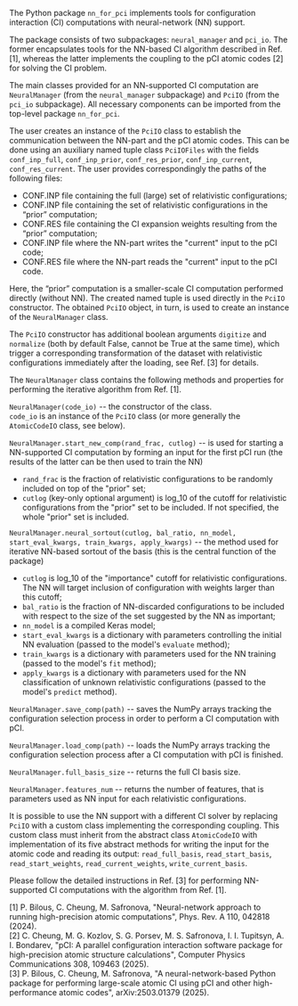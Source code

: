 The Python package `nn_for_pci` implements tools for configuration interaction (CI) computations with neural-network (NN) support.

The package consists of two subpackages: `neural_manager` and `pci_io`. The former encapsulates tools for the NN-based CI algorithm described in Ref. [1], whereas the latter implements the coupling to the pCI atomic codes [2] for solving the CI problem.

The main classes provided for an NN-supported CI computation are `NeuralManager` (from the `neural_manager` subpackage) and `PciIO` (from the `pci_io` subpackage). All necessary components can be imported from the top-level package `nn_for_pci`.

The user creates an instance of the `PciIO` class to establish the communication between the NN-part and the pCI atomic codes. This can be done using an auxiliary named tuple class `PciIOFiles` with the fields `conf_inp_full`, `conf_inp_prior`, `conf_res_prior`, `conf_inp_current`, `conf_res_current`. The user provides correspondingly the paths of the following files:
- CONF.INP file containing the full (large) set of relativistic configurations;
- CONF.INP file containing the set of relativistic configurations in the “prior” computation;
- CONF.RES file containing the CI expansion weights resulting from the “prior” computation;
- CONF.INP file where the NN-part writes the "current" input to the pCI code;
- CONF.RES file where the NN-part reads the "current" input to the pCI code.

Here, the “prior” computation is a smaller-scale CI computation performed directly (without NN). The created named tuple is used directly in the `PciIO` constructor. The obtained `PciIO` object, in turn, is used to create an instance of the `NeuralManager` class.

The `PciIO` constructor has additional boolean arguments `digitize` and `normalize` (both by default False, cannot be True at the same time), which trigger a corresponding transformation of the dataset with relativistic configurations immediately after the loading, see Ref. [3] for details.

The `NeuralManager` class contains the following methods and properties for performing the iterative algorithm from Ref. [1].

`NeuralManager(code_io)` -- the constructor of the class.\
`code_io` is an instance of the `PciIO` class (or more generally the `AtomicCodeIO` class, see below).

`NeuralManager.start_new_comp(rand_frac, cutlog)` -- is used for starting a NN-supported CI computation by forming an input for the first pCI run (the results of the latter can be then used to train the NN)
- `rand_frac` is the fraction of relativistic configurations to be randomly included on top of the "prior" set;
- `cutlog` (key-only optional argument) is log_10 of the cutoff for relativistic configurations from the "prior" set to be included. If not specified, the whole "prior" set is included.

`NeuralManager.neural_sortout(cutlog, bal_ratio, nn_model, start_eval_kwargs, train_kwargs, apply_kwargs)` -- the method used for iterative NN-based sortout of the basis (this is the central function of the package)
- `cutlog` is log_10 of the "importance" cutoff for relativistic configurations. The NN will target inclusion of configuration with weights larger than this cutoff;
- `bal_ratio` is the fraction of NN-discarded configurations to be included with respect to the size of the set suggested by the NN as important;
- `nn_model` is a compiled Keras model;
- `start_eval_kwargs` is a dictionary with parameters controlling the initial NN evaluation (passed to the model's `evaluate` method);
- `train_kwargs` is a dictionary with parameters used for the NN training (passed to the model's `fit` method);
- `apply_kwargs` is a dictionary with parameters used for the NN classification of unknown relativistic configurations (passed to the model's `predict` method).

`NeuralManager.save_comp(path)` -- saves the NumPy arrays tracking the configuration selection process in order to perform a CI computation with pCI.

`NeuralManager.load_comp(path)` -- loads the NumPy arrays tracking the configuration selection process after a CI computation with pCI is finished.

`NeuralManager.full_basis_size` -- returns the full CI basis size.

`NeuralManager.features_num` -- returns the number of features, that is parameters used as NN input for each relativistic configurations.

It is possible to use the NN support with a different CI solver by replacing `PciIO` with a custom class implementing the corresponding coupling. This custom class must inherit from the abstract class `AtomicCodeIO` with implementation of its five abstract methods for writing the input for the atomic code and reading its output: `read_full_basis`, `read_start_basis`, `read_start_weights`, `read_current_weights`, `write_current_basis`.

Please follow the detailed instructions in Ref. [3] for performing NN-supported CI computations with the algorithm from Ref. [1].

[1] P. Bilous, C. Cheung, M. Safronova, "Neural-network approach to running high-precision atomic computations", Phys. Rev. A 110, 042818 (2024).\
[2] C. Cheung, M. G. Kozlov, S. G. Porsev, M. S. Safronova, I. I. Tupitsyn, A. I. Bondarev, "pCI: A parallel configuration interaction software package for high-precision atomic structure calculations", Computer Physics Communications 308, 109463 (2025).\
[3] P. Bilous, C. Cheung, M. Safronova, "A neural-network-based Python package for performing large-scale atomic CI using pCI and other high-performance atomic codes", arXiv:2503.01379 (2025).
